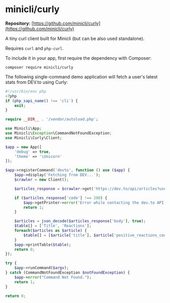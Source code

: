 # minicli/curly

**Repository:** [https://github.com/minicli/curly](https://github.com/minicli/curly)

A tiny curl client built for Minicli (but can be also used standalone).

Requires `curl` and `php-curl`.

To include it in your app, first require the dependency with Composer:

```shell
composer require minicli/curly
```

The following single-command demo application will fetch a user's latest stats from DEV.to using Curly:

```php
#!/usr/bin/env php
<?php
if (php_sapi_name() !== 'cli') {
    exit;
}

require __DIR__ . '/vendor/autoload.php';

use Minicli\App;
use Minicli\Exception\CommandNotFoundException;
use Minicli\Curly\Client;

$app = new App([
    'debug' => true,
    'theme' => '\Unicorn'
]);

$app->registerCommand('devto', function () use ($app) {
    $app->display('Fetching from DEV...');
    $crawler = new Client();

    $articles_response = $crawler->get('https://dev.to/api/articles?username=DEVUSERNAME');

    if ($articles_response['code'] !== 200) {
        $app->getPrinter->error('Error while contacting the dev.to API.');
        return 1;
    }

    $articles = json_decode($articles_response['body'], true);
    $table[] = ['Title', 'Reactions'];
    foreach($articles as $article) {
        $table[] = [$article['title'], $article['positive_reactions_count']];
    }
    $app->printTable($table);
    return 0;
});

try {
    $app->runCommand($argv);
} catch (CommandNotFoundException $notFoundException) {
    $app->error("Command Not Found.");
    return 1;
}

return 0;
```
